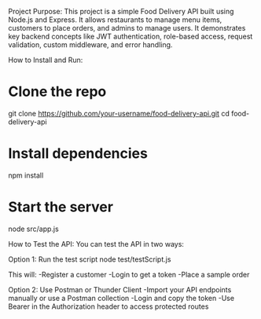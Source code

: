 Project Purpose:
This project is a simple Food Delivery API built using Node.js and Express. It allows restaurants to manage menu items, customers to place orders, and admins to manage users. It demonstrates key backend concepts like JWT authentication, role-based access, request validation, custom middleware, and error handling.

How to Install and Run:
# Clone the repo
git clone https://github.com/your-username/food-delivery-api.git
cd food-delivery-api

# Install dependencies
npm install

# Start the server
node src/app.js

How to Test the API:
You can test the API in two ways:
 
Option 1: Run the test script
node test/testScript.js

This will:
-Register a customer
-Login to get a token
-Place a sample order

Option 2: Use Postman or Thunder Client
-Import your API endpoints manually or use a Postman collection
-Login and copy the token
-Use Bearer <token> in the Authorization header to access protected routes



